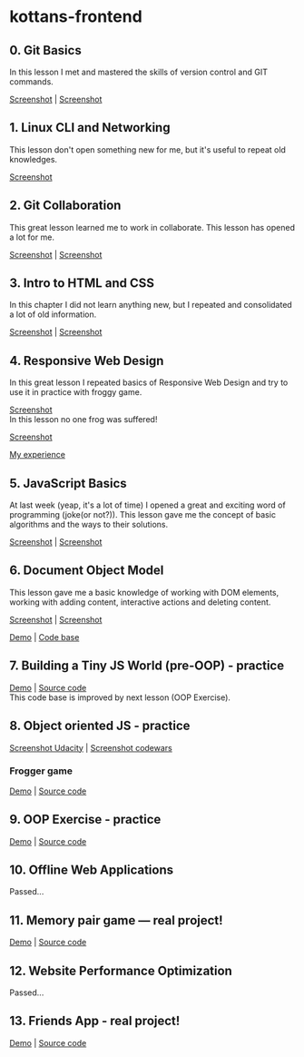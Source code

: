 # kottans-frontend

## 0. Git Basics

In this lesson I met and mastered the skills of version control and GIT commands.

[Screenshot](https://drive.google.com/file/d/1_jgSCj7QOn-Cs2dPCXaNgzGlWlG-eAkp/view?usp=sharing) | 
[Screenshot](https://drive.google.com/file/d/1KEEKBtDrk3xqY_Xn3XXIyGGbs0prUmYR/view?usp=sharing)

## 1. Linux CLI and Networking

This lesson don't open something new for me, but it's useful to repeat old knowledges.

[Screenshot](https://drive.google.com/file/d/16TxDeIgKV9Qvk-nwnxj8b0-l4huudTDF/view?usp=sharing)

## 2. Git Collaboration

This great lesson learned me to work in collaborate. This lesson has opened a lot for me.

[Screenshot](https://drive.google.com/file/d/1LZsRI6YBnSv-x8qHWkNkV-ifefiRxrd3/view?usp=sharing) | 
[Screenshot](https://drive.google.com/file/d/1kVI76_21TiXV9bOZ1GG0baar928FNFkF/view?usp=sharing)

## 3. Intro to HTML and CSS

In this chapter I did not learn anything new, but I repeated and consolidated a lot of old information.

[Screenshot](https://drive.google.com/file/d/1vebL2CYIasqjkamYq7YoT0cFnKL3O8QH/view?usp=sharing) | 
[Screenshot](https://drive.google.com/file/d/1myCYJg3yOsHWMoE371yOsbmMuI52Mhfu/view?usp=sharing)

## 4. Responsive Web Design

In this great lesson I repeated basics of Responsive Web Design and try to use it in practice with froggy game.

[Screenshot](https://drive.google.com/file/d/1WgNB0CxGdAsRkUK70JHzl00KfIudFGPR/view?usp=sharing)  
In this lesson no one frog was suffered!

[Screenshot](https://drive.google.com/file/d/1AVL3cZpUzeK3pdD6TrMrNxLUVn8AxB-c/view?usp=sharing)

[My experience](https://codepen.io/krash1408/pen/dQvmjE)

## 5. JavaScript Basics

At last week (yeap, it's a lot of time) I opened a great and exciting word of programming (joke(or not?)).
This lesson gave me the concept of basic algorithms and the ways to their solutions.

[Screenshot](https://drive.google.com/file/d/1dualzqaLUuID3BaDZ3pvKECuwvpb-cNH/view?usp=sharing) | 
[Screenshot](https://drive.google.com/file/d/1KMBHQY0T-4gjG4tnY7Z6x3gwGOkUnd-H/view?usp=sharing)

## 6. Document Object Model  

This lesson gave me a basic knowledge of working with DOM elements, working with adding content, interactive actions and deleting content.

[Screenshot](https://drive.google.com/file/d/1_GicHH9Z2h7vuanYyCSAqWF4Qa3Dr_Cm/view?usp=sharing) | 
[Screenshot](https://drive.google.com/file/d/1a-1L9O5VvFAWFEJT6dN1St_8Z7B9ppnS/view?usp=sharing)  

[Demo](https://krash1408.github.io/kottans-frontend_DOM-homework/) | 
[Code base](https://github.com/kottans/frontend-2019-homeworks/tree/master/submissions/krash1408/DOM_homework)  

## 7. Building a Tiny JS World (pre-OOP) - practice  

[Demo](https://krash1408.github.io/a-tiny-JS-world/) | 
[Source code](https://github.com/krash1408/a-tiny-JS-world.git)  
This code base is improved by next lesson (OOP Exercise).

## 8. Object oriented JS - practice  

[Screenshot Udacity](https://drive.google.com/file/d/10MyeSNXn3jeEWZshyfuoUNUqfBvtMesK/view?usp=sharing) | 
[Screenshot codewars](https://drive.google.com/file/d/16wM99ftH7HVz59Xi3m6KVWJzaKFNeRjD/view?usp=sharing)  

### Frogger game  

[Demo](https://krash1408.github.io/frogger-game/) | 
[Source code](https://github.com/krash1408/frogger-game.git)

## 9. OOP Exercise - practice  

[Demo](https://krash1408.github.io/a-tiny-JS-world/) | 
[Source code](https://github.com/krash1408/a-tiny-JS-world/tree/oop)  

## 10. Offline Web Applications  

Passed...

## 11. Memory pair game — real project!  

[Demo](https://krash1408.github.io/memory-pair-game/) | 
[Source code](https://github.com/krash1408/memory-pair-game.git)  

## 12. Website Performance Optimization  

Passed...  

## 13. Friends App - real project!  

[Demo](https://krash1408.github.io/FriendsAPP/) | 
[Source code](https://github.com/krash1408/FriendsAPP.git)
